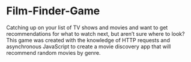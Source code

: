 # Film-Finder-Game
Catching up on your list of TV shows and movies and want to get recommendations for what to watch next, but aren’t sure where to look? This game was created with the knowledge of HTTP requests and asynchronous JavaScript to create a movie discovery app that will recommend random movies by genre. 
